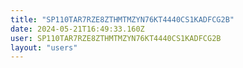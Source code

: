```yaml
---
title: "SP110TAR7RZE8ZTHMTMZYN76KT4440CS1KADFCG2B"
date: 2024-05-21T16:49:33.160Z
user: SP110TAR7RZE8ZTHMTMZYN76KT4440CS1KADFCG2B
layout: "users"
---
```

    